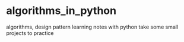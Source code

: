 # algorithms_in_python
algorithms, design pattern learning notes with python
take some small projects to practice
